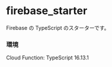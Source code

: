# firebase_starter

Firebase の TypeScript のスターターです。

### 環境
Cloud Function: TypeScript 16.13.1

## 
